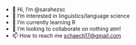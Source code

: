 - 👋 Hi, I’m @sarahezsc
- 👀 I’m interested in linguistics/language science
- 🌱 I’m currently learning R
- 💞️ I’m looking to collaborate on nothing atm!
- 📫 How to reach me schaech17@gmail.com

<!---
sarahezsc/sarahezsc is a ✨ special ✨ repository because its `README.md` (this file) appears on your GitHub profile.
You can click the Preview link to take a look at your changes.
--->
